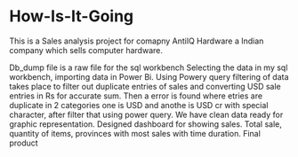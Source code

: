 # How-Is-It-Going

This is a Sales analysis project for comapny AntilQ Hardware a Indian company which sells computer hardware.


Db_dump file is a raw file for the sql workbench
Selecting the data in my sql workbench, importing data in Power Bi.
Using Powery query filtering of data takes place to filter out duplicate entries of sales and converting USD sale entries in Rs for accurate sum.
Then a error is found where etries are duplicate in 2 categories one is USD and anothe is USD cr with special character, after filter that using power query.
We have clean data ready for graphic representation.
Designed dashboard for showing sales.
Total sale, quantity of items, provinces with most sales with time duration.
Final product
